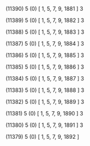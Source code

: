 (11390) 5 (0) [ 1, 5, 7, 9, 1881 ] 3 


(11389) 5 (0) [ 1, 5, 7, 9, 1882 ] 3 


(11388) 5 (0) [ 1, 5, 7, 9, 1883 ] 3 


(11387) 5 (0) [ 1, 5, 7, 9, 1884 ] 3 


(11386) 5 (0) [ 1, 5, 7, 9, 1885 ] 3 


(11385) 5 (0) [ 1, 5, 7, 9, 1886 ] 3 


(11384) 5 (0) [ 1, 5, 7, 9, 1887 ] 3 


(11383) 5 (0) [ 1, 5, 7, 9, 1888 ] 3 


(11382) 5 (0) [ 1, 5, 7, 9, 1889 ] 3 


(11381) 5 (0) [ 1, 5, 7, 9, 1890 ] 3 


(11380) 5 (0) [ 1, 5, 7, 9, 1891 ] 3 


(11379) 5 (0) [ 1, 5, 7, 9, 1892 ]  

